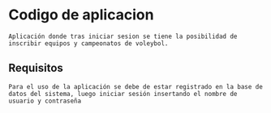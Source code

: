 # Codigo de aplicacion 
	Aplicación donde tras iniciar sesion se tiene la posibilidad de inscribir equipos y campeonatos de voleybol.

## Requisitos
	Para el uso de la aplicación se debe de estar registrado en la base de datos del sistema, luego iniciar sesión insertando el nombre de usuario y contraseña
